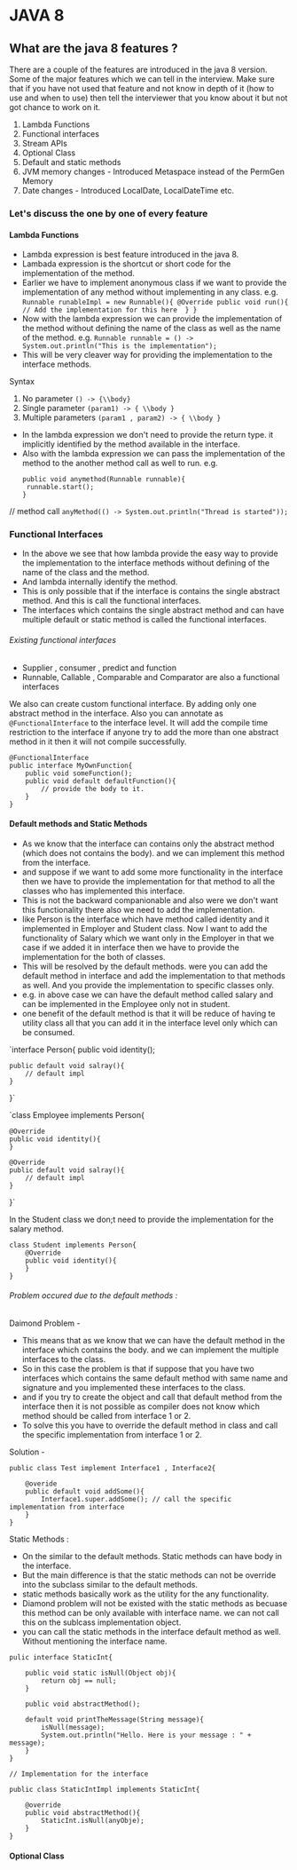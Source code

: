 # JAVA 8 

## What are the java 8 features ?
There are a couple of the features are introduced in the java 8 version. Some of the major features which we can tell in the interview. Make sure that if you have not used that feature and not know in depth of it (how to use and when to use) then tell the interviewer that you know about it but not got chance to work on it.

1. Lambda Functions
2. Functional interfaces 
3. Stream APIs 
4. Optional Class 
5. Default and static methods 
6. JVM memory changes - Introduced Metaspace instead of the PermGen Memory 
7. Date changes - Introduced LocalDate, LocalDateTime etc.

### Let's discuss the one by one of every feature

#### Lambda Functions
- Lambda expression is best feature introduced in the java 8.
- Lambada expression is the shortcut or short code for the implementation of the method.
- Earlier we have to implement anonymous class  if we want to provide the implementation of any method without implementing in any class.
  e.g. 
      `Runnable runableImpl = new Runnable(){
        @Override
        public void run(){
          // Add the implementation for this here 
            }
         }`
- Now with the lambda expression we can provide the implementation of the method without defining the name of the class as well as the name of the method.
    e.g. 
 `Runnable runnable = () -> System.out.println("This is the implementation");`
- This will be very cleaver way for providing the implementation to the interface methods.

Syntax 
1. No parameter
   `() -> {\\body}`
2. Single parameter
   `(param1) -> { \\body }`
3. Multiple parameters
   `(param1 , param2) -> { \\body }`

- In the lambda expression we don't need to provide the return type. it implicitly identified by the method available in the interface.
- Also with the lambda expression we can pass the implementation of the method to the another method call as well to run.
  e.g.
    ```
  public void anymethod(Runnable runnable){
     runnable.start();    
  }
  ```
// method call
  `anyMethod(() -> System.out.println("Thread is started"));`

### Functional Interfaces
- In the above we see that how lambda provide the easy way to provide the implementation to the interface methods without defining of the name of the class and the method.
- And lambda internally identify the method.
- This is only possible that if the interface is contains the single abstract method. And this is call the functional interfaces. 
- The interfaces which contains the single abstract method and can have multiple default or static method is called the functional interfaces.

###### Existing functional interfaces 
- Supplier , consumer , predict and function
- Runnable, Callable , Comparable and Comparator are also a functional interfaces

We also can create custom functional interface. By adding only one abstract method in the interface.
Also you can annotate as `@FunctionalInterface` to the interface level. It will add the compile time restriction to the interface if anyone try to add the more than one abstract method in it then it will not compile successfully. 

```
@FunctionalInterface
public interface MyOwnFunction{
    public void someFunction();
    public void default defaultFunction(){
        // provide the body to it.
    }
}
```

#### Default methods and Static Methods
- As we know that the interface can contains only the abstract method (which does not contains the body). and we can implement this method from the interface.
- and suppose if we want to add some more functionality in the interface then we have to provide the implementation for that method to all the classes who has implemented this interface.
- This is not the backward companionable and also were we don't want this functionality there also we need to add the implementation.
- like Person is the interface which have method called identity and it implemented in Employer and Student class. Now I want to add the functionality of Salary which we want only in the Employer in that we case if we added it in interface then we have to provide the implementation for the both of classes.
- This will be resolved by the default methods. were you can add the default method in interface and add the implementation to that methods as well. And you provide the implementation to specific classes only.
- e.g. in above case we can have the default method called salary and can be implemented in the Employee only not in student.
- one benefit of the default method is that it will be reduce of having te utility class all that you can add it in the interface level only which can be consumed.

`interface Person{
    public void identity();

    public default void salray(){
        // default impl
    }
}`

`class Employee implements Person{
    
    @Override
    public void identity(){
    }
    
    @Override
    public default void salray(){
        // default impl
    }
    
}`

In the Student class we don;t need to provide the implementation for the salary method.
```
class Student implements Person{
    @Override
    public void identity(){
    }
}
```

###### Problem occured due to the default methods : 

Daimond Problem - 
- This means that as we know that we can have the default method in the interface which contains the body. and we can implement the multiple interfaces to the class. 
- So in this case the problem is that if suppose that you have two interfaces which contains the same default method with same name and signature and you implemented these interfaces to the class.
- and if you try to create the object and call that default method from the interface then it is not possible as compiler does not know which method should be called from interface 1 or 2. 
- To solve this you have to override the default method in class and call the specific implementation from interface 1 or 2.

Solution - 

```
public class Test implement Interface1 , Interface2{
    
    @overide
    public default void addSome(){
        Interface1.super.addSome(); // call the specific implementation from interface
    }
}
```

Static Methods : 
- On the similar to the default methods. Static methods can have body in the interface.
- But the main difference is that the static methods can not be override into the subclass similar to the default methods.
- static methods basically work as the utility for the any functionality.
- Diamond problem will not be existed with the static methods as becuase this method can be only available with interface name. we can not call this on the sublcass implementation object.
- you can call the static methods in the interface default method as well. Without mentioning the interface name.

```
pulic interface StaticInt{

    public void static isNull(Object obj){
        return obj == null;
    }
    
    public void abstractMethod();
    
    default void printTheMessage(String message){
        isNull(message);
        System.out.println("Hello. Here is your message : " + message);
    }
}

// Implementation for the interface

public class StaticIntImpl implements StaticInt{
    
    @override
    public void abstractMethod(){
        StaticInt.isNull(anyObje);
    }    
}
```
#### Optional Class
